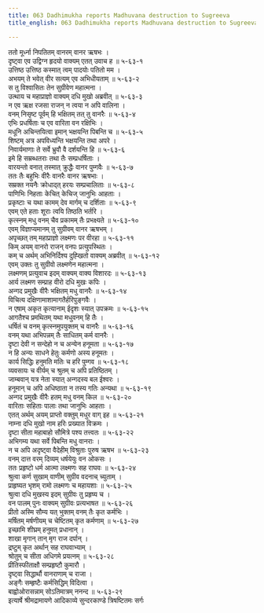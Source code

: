 ```yaml
---
title: 063 Dadhimukha reports Madhuvana destruction to Sugreeva
title_english: 063 Dadhimukha reports Madhuvana destruction to Sugreeva

---
```

<div class="audioEmbed"  caption="श्रीराम-हरिसीताराममूर्ति-घनपाठिभ्यां वचनम्" src="https://archive.org/download/Ramayana-recitation-Sriram-harisItArAmamUrti-Ghanapaati-v2/Kanda_5/Kanda_5_SK-063-Dadhimukha_reports_Madhuvana_destruction_to_Sugreeva.mp3"></div>

ततो मूर्ध्ना निपतितम् वानरम् वानर ऋषभः ।  
दृष्ट्वा एव उद्विग्न हृदयो वाक्यम् एतत् उवाच ह ॥ ५-६३-१  
उत्तिष्ठ उत्तिष्ठ कस्मात् त्वम् पादयोः पतितो मम ।  
अभयम् ते भवेत् वीर सत्यम् एव अभिधीयताम् ॥ ५-६३-२  
स तु विश्वासितः तेन सुग्रीवेण महात्मना ।  
उत्थाय च महाप्राज्ञो वाक्यम् दधि मुखो अब्रवीत् ॥ ५-६३-३  
न एव ऋक्ष रजसा राजन् न त्वया न अपि वालिना ।  
वनम् निसृष्ट पूर्वम् हि भक्षितम् तत् तु वानरैः ॥ ५-६३-४  
एभिः प्रधर्षिताः च एव वारिता वन रक्षिभिः ।  
मधूनि अचिन्तयित्वा इमान् भक्षयन्ति पिबन्ति च ॥ ५-६३-५  
शिष्टम् अत्र अपविध्यन्ति भक्षयन्ति तथा अपरे ।  
निवार्यमाणाः ते सर्वे भ्रुवौ वै दर्शयन्ति हि ॥ ५-६३-६  
इमे हि सम्रब्धतराः तथा तैः सम्प्रधर्षिताः ।  
वारयन्तो वनात् तस्मात् क्रुद्धैः वानर पुम्गवैः ॥ ५-६३-७  
ततः तैः बहुभिः वीरैः वानरैः वानर ऋषभाः ।  
सम्रक्त नयनैः क्रोधाद्त् हरयः सम्प्रचालिताः ॥ ५-६३-८  
पाणिभिः निहताः केचित् केचिज् जानुभिः आहताः ।  
प्रकृष्टाः च यथा कामम् देव मार्गम् च दर्शिताः ॥ ५-६३-९  
एवम् एते हताः शूराः त्वयि तिष्ठति भर्तरि ।  
कृत्स्नम् मधु वनम् चैव प्रकामम् तैः प्रभक्ष्यते ॥ ५-६३-१०  
एवम् विज्ञाप्यमानम् तु सुग्रीवम् वानर ऋषभम् ।  
अपृच्छत् तम् महाप्राज्ञो लक्ष्मणः पर वीरहा ॥ ५-६३-११  
किम् अयम् वानरो राजन् वनपः प्रत्युपस्थितः ।  
कम् च अर्थम् अभिनिर्दिश्य दुह्खितो वाक्यम् अब्रवीत् ॥ ५-६३-१२  
एवम् उक्तः तु सुग्रीवो लक्ष्मणेन महात्मना ।  
लक्ष्मणम् प्रत्युवाच इदम् वाक्यम् वाक्य विशारदः ॥ ५-६३-१३  
आर्य लक्ष्मण सम्प्राह वीरो दधि मुखः कपिः ।  
अन्गद प्रमुखैः वीरैः भक्षितम् मधु वानरैः ॥ ५-६३-१४  
विचित्य दक्षिणामाशामागतैर्हरिपुङ्गवैः ।  
न एषाम् अकृत कृत्यानाम् ईदृशः स्यात् उपक्रमः ॥ ५-६३-१५  
आगतैश्च प्रमथितम् यथा मधुवनम् हि तैः ।  
धर्षितं च वनम् कृत्स्नमुपयुक्तम् च वानरैः ॥ ५-६३-१६  
वनम् यथा अभिपन्नम् तैः साधितम् कर्म वानरैः ।  
दृष्टा देवी न सन्देहो न च अन्येन हनूमता ॥ ५-६३-१७  
न हि अन्यः साधने हेतुः कर्मणो अस्य हनूमतः ।  
कार्य सिद्धिः हनुमति मतिः च हरि पुम्गव ॥ ५-६३-१८  
व्यवसायः च वीर्यम् च श्रुतम् च अपि प्रतिष्ठितम् ।  
जाम्बवान् यत्र नेता स्यात् अन्गदस्य बल ईश्वरः ।  
हनूमान् च अपि अधिष्ठाता न तस्य गतिः अन्यथा ॥ ५-६३-१९  
अन्गद प्रमुखैः वीरैः हतम् मधु वनम् किल ॥ ५-६३-२०  
वारिताः सहिताः पालाः तथा जानुभिः आहताः ।  
एतत् अर्थम् अयम् प्राप्तो वक्तुम् मधुर वाग् इह ॥ ५-६३-२१  
नाम्ना दधि मुखो नाम हरिः प्रख्यात विक्रमः ।  
दृष्टा सीता महाबाहो सौमित्रे पश्य तत्त्वतः ॥ ५-६३-२२  
अभिगम्य यथा सर्वे पिबन्ति मधु वानराः ।  
न च अपि अदृष्ट्वा वैदेहीम् विश्रुताः पुरुष ऋषभ ॥ ५-६३-२३  
वनम् दात्त वरम् दिव्यम् धर्षयेयुः वन ओकसः ।  
ततः प्रहृष्टो धर्म आत्मा लक्ष्मणः सह राघवः ॥ ५-६३-२४  
श्रुत्वा कर्ण सुखाम् वाणीम् सुग्रीव वदनाच् च्युताम् ।  
प्राहृष्यत भृशम् रामो लक्ष्मणः च महायशाः ॥ ५-६३-२५  
श्रुत्वा दधि मुखस्य इदम् सुग्रीवः तु प्रहृष्य च ।  
वन पालम् पुनः वाक्यम् सुग्रीवः प्रत्यभाषत ॥ ५-६३-२६  
प्रीतो अस्मि सौम्य यत् भुक्तम् वनम् तैः कृत कर्मभिः ।  
मर्षितम् मर्षणीयम् च चेष्टितम् कृत कर्मणाम् ॥ ५-६३-२७  
इच्छामि शीघ्रम् हनुमत् प्रधानान् ।  
शाखा मृगान् तान् मृग राज दर्पान् ।  
द्रष्टुम् कृत अर्थान् सह राघवाभ्याम् ।  
श्रोतुम् च सीता अधिगमे प्रयत्नम् ॥ ५-६३-२८  
प्रीतिस्फीताक्षौ सम्प्रहृष्टौ कुमारौ ।  
दृष्ट्वा सिद्धार्थौ वानराणाम् च राजा ।  
अङ्गैः सम्हृष्टैः कर्मसिद्धिम् विदित्वा ।  
बाह्वोओरासन्नाम् सोऽतिमात्रम् ननन्द ॥ ५-६३-२९  
इत्यार्षे श्रीमद्रामायणे आदिकाव्ये सुन्दरकाण्डे त्रिषष्टितमः सर्गः